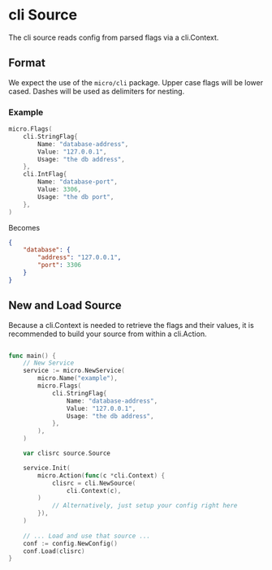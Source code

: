 # cli Source

The cli source reads config from parsed flags via a cli.Context.

## Format

We expect the use of the `micro/cli` package. Upper case flags will be lower cased. Dashes will be used as delimiters for nesting.

### Example

```go
micro.Flags(
    cli.StringFlag{
        Name: "database-address",
        Value: "127.0.0.1",
        Usage: "the db address",
    },
    cli.IntFlag{
        Name: "database-port",
        Value: 3306,
        Usage: "the db port",
    },
)
```

Becomes

```json
{
    "database": {
        "address": "127.0.0.1",
        "port": 3306
    }
}
```

## New and Load Source

Because a cli.Context is needed to retrieve the flags and their values, it is recommended to build your source from within a cli.Action.

```go

func main() {
    // New Service
    service := micro.NewService(
        micro.Name("example"),
        micro.Flags(
            cli.StringFlag{
                Name: "database-address",
                Value: "127.0.0.1",
                Usage: "the db address",
            },
        ),
    )

    var clisrc source.Source

    service.Init(
        micro.Action(func(c *cli.Context) {
            clisrc = cli.NewSource(
                cli.Context(c),
	    )
            // Alternatively, just setup your config right here
        }),
    )
    
    // ... Load and use that source ...
    conf := config.NewConfig()
    conf.Load(clisrc)
}
```
